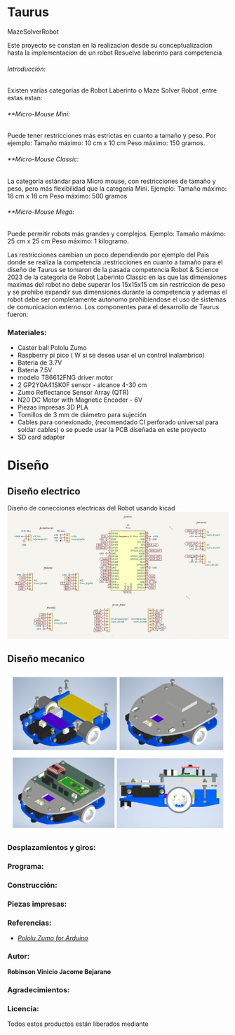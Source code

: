 # Taurus
MazeSolverRobot

Este proyecto se constan en la realizacion desde su conceptualizacion hasta la implementacion de un robot Resuelve laberinto para competencia

###### Introducción:
Existen varias categorias de Robot Laberinto o Maze Solver Robot ,entre estas estan:
###### **Micro-Mouse Mini:
Puede tener restricciones más estrictas en cuanto a tamaño y peso. Por ejemplo:
Tamaño máximo: 10 cm x 10 cm
Peso máximo: 150 gramos.
###### **Micro-Mouse Classic:
La categoría estándar para Micro mouse, con restricciones de tamaño y peso, pero más flexibilidad que la categoría Mini. Ejemplo:
Tamaño máximo: 18 cm x 18 cm
Peso máximo: 500 gramos
###### **Micro-Mouse Mega:
Puede permitir robots más grandes y complejos. Ejemplo:
Tamaño máximo: 25 cm x 25 cm
Peso máximo: 1 kilogramo.

Las restricciones cambian un poco dependiendo por ejemplo del Pais donde se realiza la competencia .restricciones en cuanto a tamaño para el diseño de Taurus se tomaron de la pasada competencia Robot & Science 2023 de la categoria de Robot Laberinto Classic en las que las dimensiones maximas del robot no debe superar los 15x15x15 cm sin restriccion de peso y se prohibe expandir sus dimensiones durante la competencia y ademas el robot debe ser completamente autonomo prohibiendose el uso de sistemas de comunicacion externo.
Los componentes para el desarrollo de Taurus fueron:
### Materiales:
* Caster ball Pololu Zumo 
* Raspberry pi pico ( W si se desea usar el un control inalambrico)
* Bateria de 3.7V
* Bateria 7.5V
* modelo TB6612FNG driver motor
* 2 GP2Y0A41SK0F sensor - alcance 4-30 cm
* Zumo Reflectance Sensor Array (QTR)
* N20 DC Motor with Magnetic Encoder - 6V
* Piezas impresas 3D PLA
* Tornillos de 3 mm de diámetro para sujeción
* Cables para conexionado, (recomendado CI perforado universal para soldar cables) o se puede usar la PCB diseñada en este proyecto
* SD card adapter

# Diseño
## Diseño electrico
Diseño de conecciones electricas del Robot usando kicad
![Diseño electrico](https://github.com/Rvjacome/Taurus/blob/main/Imagenes/Schematic.jpeg)

## Diseño mecanico

![ensamblado](https://github.com/Rvjacome/Taurus/blob/main/Imagenes/Robot.jpeg)



### Desplazamientos y giros:



### Programa:



### Construcción:



### Piezas impresas:



### Referencias:

* *[Pololu Zumo for Arduino][1]*



### Autor:
**Robinson Vinicio Jacome Bejarano**

### Agradecimientos:



### Licencia:
Todos estos productos están liberados mediante

[1]:https://www.pololu.com/product/2506


